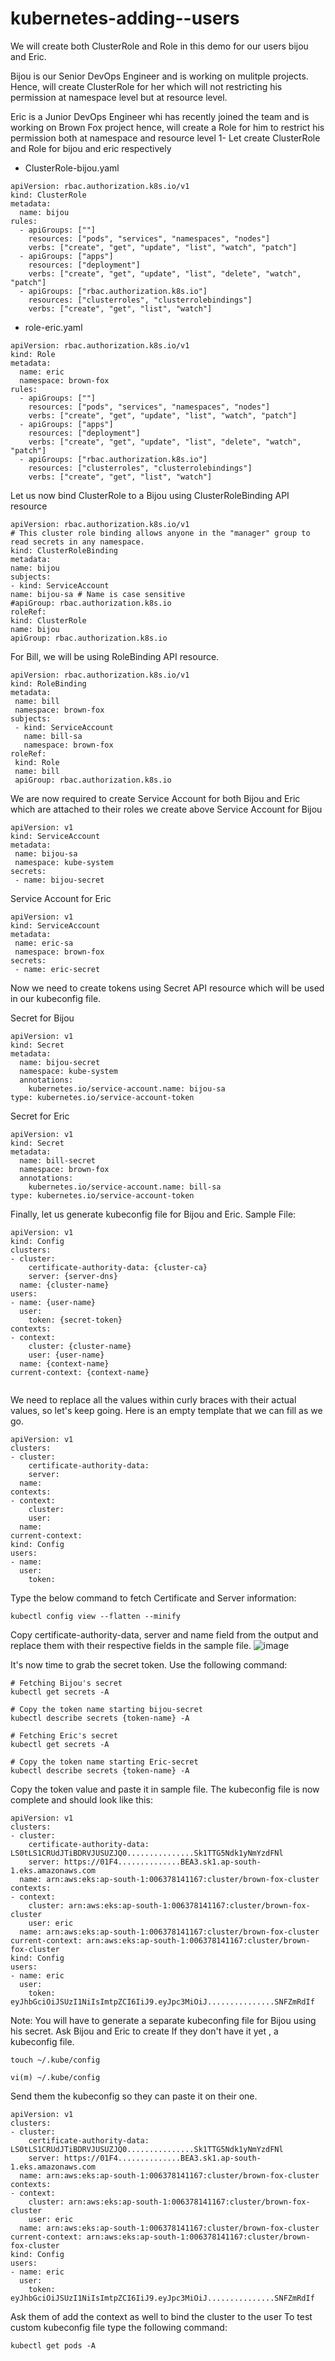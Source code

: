 # kubernetes-adding--users
We will create both ClusterRole and Role in this demo for our users bijou and Eric.

Bijou is our Senior DevOps Engineer and is working on mulitple projects. Hence, will create ClusterRole for her which will not restricting his permission at namespace level but at resource level.

Eric is a Junior DevOps Engineer whi has recently joined the team and is working on Brown Fox project hence, will create a Role for him to restrict his permission both at namespace and resource level
1- Let create ClusterRole and Role for bijou and eric respectively
- ClusterRole-bijou.yaml
```
apiVersion: rbac.authorization.k8s.io/v1
kind: ClusterRole
metadata:
  name: bijou
rules:
  - apiGroups: [""]
    resources: ["pods", "services", "namespaces", "nodes"]
    verbs: ["create", "get", "update", "list", "watch", "patch"]
  - apiGroups: ["apps"]
    resources: ["deployment"]
    verbs: ["create", "get", "update", "list", "delete", "watch", "patch"]
  - apiGroups: ["rbac.authorization.k8s.io"]
    resources: ["clusterroles", "clusterrolebindings"]
    verbs: ["create", "get", "list", "watch"]
  ```


- role-eric.yaml
```
apiVersion: rbac.authorization.k8s.io/v1
kind: Role
metadata:
  name: eric
  namespace: brown-fox
rules:
  - apiGroups: [""]
    resources: ["pods", "services", "namespaces", "nodes"]
    verbs: ["create", "get", "update", "list", "watch", "patch"]
  - apiGroups: ["apps"]
    resources: ["deployment"]
    verbs: ["create", "get", "update", "list", "delete", "watch", "patch"]
  - apiGroups: ["rbac.authorization.k8s.io"]
    resources: ["clusterroles", "clusterrolebindings"]
    verbs: ["create", "get", "list", "watch"]
  ```
  Let us now bind ClusterRole to a Bijou using ClusterRoleBinding API resource
  ```
apiVersion: rbac.authorization.k8s.io/v1
# This cluster role binding allows anyone in the "manager" group to read secrets in any namespace.
kind: ClusterRoleBinding
metadata:
  name: bijou
subjects:
- kind: ServiceAccount
  name: bijou-sa # Name is case sensitive
  #apiGroup: rbac.authorization.k8s.io
roleRef:
  kind: ClusterRole
  name: bijou
  apiGroup: rbac.authorization.k8s.io
 ```
 For Bill, we will be using RoleBinding API resource.
 ```
 apiVersion: rbac.authorization.k8s.io/v1
kind: RoleBinding
metadata:
  name: bill
  namespace: brown-fox
subjects:
  - kind: ServiceAccount
    name: bill-sa
    namespace: brown-fox
roleRef:
  kind: Role
  name: bill
  apiGroup: rbac.authorization.k8s.io
 ```
 We are now required to create Service Account for both Bijou and Eric which are attached to their roles we create above
 Service Account for Bijou
 ```
 apiVersion: v1
kind: ServiceAccount
metadata:
  name: bijou-sa
  namespace: kube-system
secrets:
  - name: bijou-secret
 ```
 Service Account for Eric
 ```
 apiVersion: v1
kind: ServiceAccount
metadata:
  name: eric-sa
  namespace: brown-fox
secrets:
  - name: eric-secret
 ```
Now we need to create tokens using Secret API resource which will be used in our kubeconfig file.

Secret for Bijou
```
apiVersion: v1
kind: Secret
metadata:
  name: bijou-secret
  namespace: kube-system
  annotations:
    kubernetes.io/service-account.name: bijou-sa
type: kubernetes.io/service-account-token
```
Secret for Eric
```
apiVersion: v1
kind: Secret
metadata:
  name: bill-secret
  namespace: brown-fox
  annotations:
    kubernetes.io/service-account.name: bill-sa
type: kubernetes.io/service-account-token
```
Finally, let us generate kubeconfig file for Bijou and Eric.
Sample File:
```
apiVersion: v1
kind: Config
clusters:
- cluster:
    certificate-authority-data: {cluster-ca}
    server: {server-dns}
  name: {cluster-name}
users:
- name: {user-name}
  user:
    token: {secret-token}
contexts:
- context:
    cluster: {cluster-name}
    user: {user-name}
  name: {context-name}
current-context: {context-name}


```
We need to replace all the values within curly braces with their actual values, so let's keep going.
Here is an empty template that we can fill as we go.
```
apiVersion: v1
clusters:
- cluster:
    certificate-authority-data: 
    server: 
  name: 
contexts:
- context:
    cluster: 
    user:
  name: 
current-context: 
kind: Config
users:
- name: 
  user:
    token: 
```

Type the below command to fetch Certificate and Server information:
```
kubectl config view --flatten --minify

```
Copy certificate-authority-data, server and name field from the output and replace them with their respective fields in the sample file.
![image](https://user-images.githubusercontent.com/107158398/182351373-0abf6ddd-7dd9-4c18-972b-c5a7bca8b3b0.png)

It's now time to grab the secret token. Use the following command:
```
# Fetching Bijou's secret
kubectl get secrets -A

# Copy the token name starting bijou-secret
kubectl describe secrets {token-name} -A

# Fetching Eric's secret
kubectl get secrets -A

# Copy the token name starting Eric-secret
kubectl describe secrets {token-name} -A
```
Copy the token value and paste it in sample file. The kubeconfig file is now complete and should look like this:
```
apiVersion: v1
clusters:
- cluster:
    certificate-authority-data: LS0tLS1CRUdJTiBDRVJUSUZJQ0...............Sk1TTG5Ndk1yNmYzdFNl
    server: https://01F4..............BEA3.sk1.ap-south-1.eks.amazonaws.com
  name: arn:aws:eks:ap-south-1:006378141167:cluster/brown-fox-cluster
contexts:
- context:
    cluster: arn:aws:eks:ap-south-1:006378141167:cluster/brown-fox-cluster
    user: eric
  name: arn:aws:eks:ap-south-1:006378141167:cluster/brown-fox-cluster
current-context: arn:aws:eks:ap-south-1:006378141167:cluster/brown-fox-cluster
kind: Config
users:
- name: eric
  user:
    token: eyJhbGciOiJSUzI1NiIsImtpZCI6IiJ9.eyJpc3MiOiJ...............SNFZmRdIf

```
Note: You will have to generate a separate kubeconfing file for Bijou using his secret.
Ask Bijou and Eric to create If they don't have it yet , a kubeconfig file.
```
touch ~/.kube/config
```
```
vi(m) ~/.kube/config 
```
Send them the kubeconfig so they can paste it on their one.

```
apiVersion: v1
clusters:
- cluster:
    certificate-authority-data: LS0tLS1CRUdJTiBDRVJUSUZJQ0...............Sk1TTG5Ndk1yNmYzdFNl
    server: https://01F4..............BEA3.sk1.ap-south-1.eks.amazonaws.com
  name: arn:aws:eks:ap-south-1:006378141167:cluster/brown-fox-cluster
contexts:
- context:
    cluster: arn:aws:eks:ap-south-1:006378141167:cluster/brown-fox-cluster
    user: eric
  name: arn:aws:eks:ap-south-1:006378141167:cluster/brown-fox-cluster
current-context: arn:aws:eks:ap-south-1:006378141167:cluster/brown-fox-cluster
kind: Config
users:
- name: eric
  user:
    token: eyJhbGciOiJSUzI1NiIsImtpZCI6IiJ9.eyJpc3MiOiJ...............SNFZmRdIf
```
Ask them of add the context as well to bind the cluster to the user
To test custom kubeconfig file type the following command:
```
kubectl get pods -A
```
